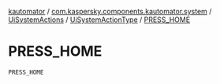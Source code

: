 [kautomator](../../../index.md) / [com.kaspersky.components.kautomator.system](../../index.md) / [UiSystemActions](../index.md) / [UiSystemActionType](index.md) / [PRESS_HOME](./-p-r-e-s-s_-h-o-m-e.md)

# PRESS_HOME

`PRESS_HOME`